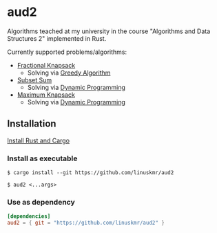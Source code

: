 # aud2

Algorithms teached at my university in the course "Algorithms and Data Structures 2" implemented in Rust.

Currently supported problems/algorithms:

- [Fractional Knapsack](https://en.wikipedia.org/wiki/Continuous_knapsack_problem)
  - Solving via [Greedy Algorithm](https://en.wikipedia.org/wiki/Greedy_algorithm)
- [Subset Sum](https://en.wikipedia.org/wiki/Subset_sum_problem)
  - Solving via [Dynamic Programming](https://en.wikipedia.org/wiki/Dynamic_programming)
- [Maximum Knapsack](https://en.m.wikipedia.org/wiki/Knapsack_problem)
  - Solving via [Dynamic Programming](https://en.wikipedia.org/wiki/Dynamic_programming)

## Installation

[Install Rust and Cargo](https://rustup.rs/)

### Install as executable

```
$ cargo install --git https://github.com/linuskmr/aud2
```

```
$ aud2 <...args>
```

### Use as dependency

```toml
[dependencies]
aud2 = { git = "https://github.com/linuskmr/aud2" }
```
